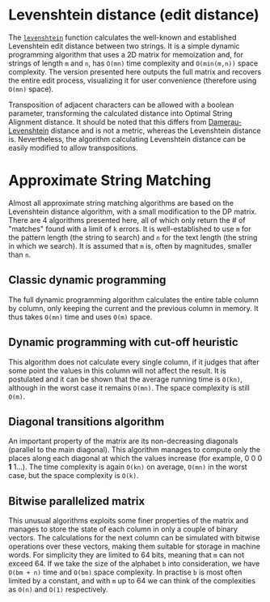 # Levenshtein distance (edit distance)
The [`levenshtein`](https://github.com/Andreshk/ApproximateStringMatching/blob/master/Source.cpp#L17) function calculates the well-known and established Levenshtein edit distance between two strings. It is a simple dynamic programming algorithm that uses a 2D matrix for memoization and, for strings of length `m` and `n`, has `O(mn)` time complexity and `O(min(m,n))` space complexity. The version presented here outputs the full matrix and recovers the entire edit process, visualizing it for user convenience (therefore using `O(mn)` space).

Transposition of adjacent characters can be allowed with a boolean parameter, transforming the calculated distance into Optimal String Alignment distance. It should be noted that this differs from [Damerau-Levenshtein](https://en.wikipedia.org/wiki/Damerau%E2%80%93Levenshtein_distance) distance and is not a metric, whereas the Levenshtein distance is. Nevertheless, the algorithm calculating Levenshtein distance can be easily modified to allow transpositions. 

# Approximate String Matching

Almost all approximate string matching algorithms are based on the Levenshtein distance algorithm, with a small modification to the DP matrix. There are 4 algorithms presented here, all of which only return the # of "matches" found with a limit of `k` errors. It is well-established to use `m` for the pattern length (the string to search) and `n` for the text length (the string in which we search). It is assumed that `m` is, often by magnitudes, smaller than `n`.

## Classic dynamic programming

The full dynamic programming algorithm calculates the entire table column by column, only keeping the current and the previous column in memory. It thus takes `О(mn)` time and uses `O(m)` space.

## Dynamic programming with cut-off heuristic

This algorithm does not calculate every single column, if it judges that after some point the values in this column will not affect the result. It is postulated and it can be shown that the average running time is `O(kn)`, although in the worst case it remains `O(mn)`. The space complexity is still `O(m)`.

## Diagonal transitions algorithm

An important property of the matrix are its non-decreasing diagonals (parallel to the main diagonal). This algorithm manages to compute only the places along each diagonal at which the values increase (for example, 0 0 0 **1** 1...). The time complexity is again `O(kn)` on average, `O(mn)` in the worst case, but the space complexity is `O(k)`.

## Bitwise parallelized matrix

This unusual algorithms exploits some finer properties of the matrix and manages to store the state of each column in only a couple of binary vectors. The calculations for the next column can be simulated with bitwise operations over these vectors, making them suitable for storage in machine words. For simplicity they are limited to 64 bits, meaning that `m` can not exceed 64. If we take the size of the alphabet `b` into consideration, we have `O(bm + n)` time and `O(bm)` space complexity. In practise `b` is most often limited by a constant, and with `m` up to 64 we can think of the complexities as `O(n)` and `O(1)` respectively.
